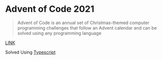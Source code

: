 # Advent of Code 2021
> Advent of Code is an annual set of Christmas-themed computer programming challenges that follow an Advent calendar and can be solved using any programming language

[LINK](https://adventofcode.com/)

Solved Using [Typescript](https://www.typescriptlang.org/)